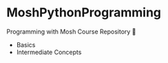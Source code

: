 # MoshPythonProgramming
Programming with Mosh Course Repository
💛
- Basics
- Intermediate Concepts 

